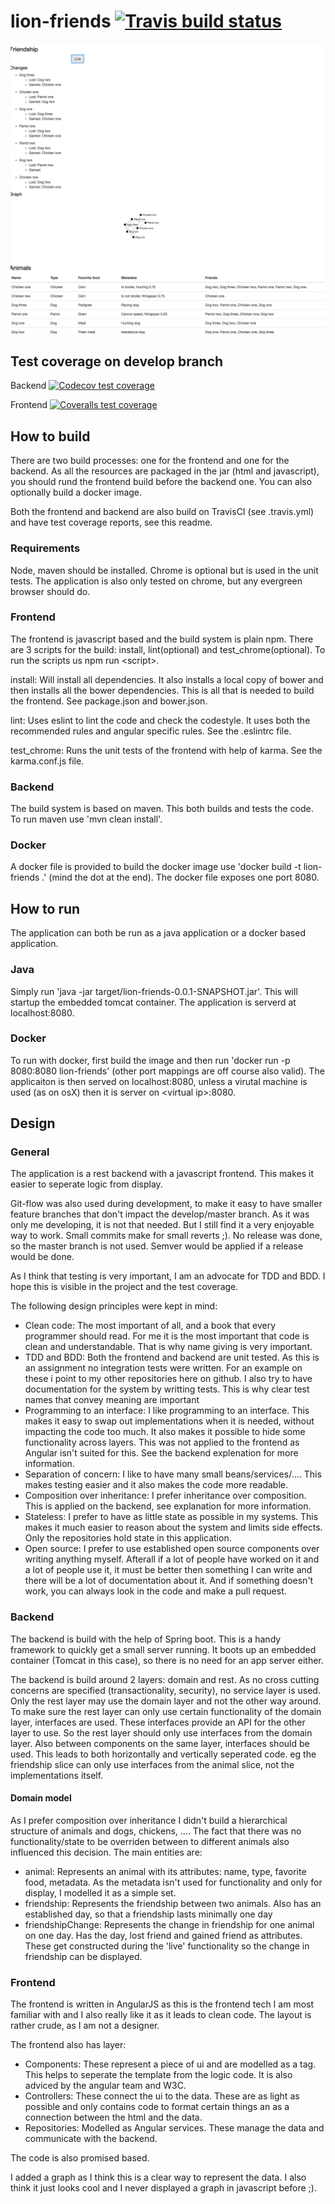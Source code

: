 # lion-friends [![Travis build status](https://img.shields.io/travis/triberraar/lion-friends/develop.svg)](https://travis-ci.org/triberraar/lion-friends)
![screenshot](screenshot.png)

## Test coverage on develop branch
Backend [![Codecov test coverage](https://img.shields.io/codecov/c/github/triberraar/lion-friends/develop.svg)](https://codecov.io/github/triberraar/lion-friends?branch=develop)

Frontend [![Coveralls test coverage](https://img.shields.io/coveralls/triberraar/lion-friends/develop.svg)](https://coveralls.io/github/triberraar/lion-friends?branch=develop)

## How to build
There are two build processes: one for the frontend and one for the backend. As all the resources are packaged in the jar (html and javascript), you should rund the frontend build before the backend one.
You can also optionally build a docker image.

Both the frontend and backend are also build on TravisCI (see .travis.yml) and have test coverage reports, see this readme.

### Requirements
Node, maven should be installed. Chrome is optional but is used in the unit tests. The application is also only tested on chrome, but any evergreen browser should do.

### Frontend
The frontend is javascript based and the build system is plain npm. There are 3 scripts for the build: install, lint(optional) and test_chrome(optional). To run the scripts us npm run &lt;script&gt;.

install: Will install all dependencies. It also installs a local copy of bower and then installs all the bower dependencies. This is all that is needed to build the frontend. See package.json and bower.json.

lint: Uses eslint to lint the code and check the codestyle. It uses both the recommended rules and angular specific rules. See the .eslintrc file.

test_chrome: Runs the unit tests of the frontend with help of karma. See the karma.conf.js file.
### Backend
The build system is based on maven. This both builds and tests the code. To run maven use 'mvn clean install'.

### Docker
A docker file is provided to build the docker image use 'docker build -t lion-friends .' (mind the dot at the end). The docker file exposes one port 8080.

## How to run
The application can both be run as a java application or a docker based application.

### Java
Simply run 'java -jar target/lion-friends-0.0.1-SNAPSHOT.jar'. This will startup the embedded tomcat container. The application is serverd at localhost:8080.

### Docker
To run with docker, first build the image and then run 'docker run -p 8080:8080 lion-friends' (other port mappings are off course also valid). The applicaiton is then served on localhost:8080, unless a virutal machine is used (as on osX) then it is server on &lt;virtual ip&gt;:8080.

## Design
### General
The application is a rest backend with a javascript frontend. This makes it easier to seperate logic from display.

Git-flow was also used during development, to make it easy to have smaller feature branches that don't impact the develop/master branch. As it was only me developing, it is not that needed. But I still find it a very enjoyable way to work. Small commits make for small reverts ;). No release was done, so the master branch is not used. Semver would be applied if a release would be done.

As I think that testing is very important, I am an advocate for TDD and BDD. I hope this is visible in the project and the test coverage.

The following design principles were kept in mind:

* Clean code: The most important of all, and a book that every programmer should read. For me it is the most important that code is clean and understandable. That is why name giving is very important.
* TDD and BDD: Both the frontend and backend are unit tested. As this is an assignment no integration tests were written. For an example on these i point to my other repositories here on github. I also try to have documentation for the system by writting tests. This is why clear test names that convey meaning are important
* Programming to an interface: I like programming to an interface. This makes it easy to swap out implementations when it is needed, without impacting the code too much. It also makes it possible to hide some functionality across layers. This was not applied to the frontend as Angular isn't suited for this. See the backend explenation for more information.
* Separation of concern: I like to have many small beans/services/.... This makes testing easier and it also makes the code more readable.
* Composition over inheritance: I prefer inheritance over composition. This is applied on the backend, see explanation for more information.
* Stateless: I prefer to have as little state as possible in my systems. This makes it much easier to reason about the system and limits side effects. Only the repositories hold state in this application.
* Open source: I prefer to use established open source components over writing anything myself. Afterall if a lot of people have worked on it and a lot of people use it, it must be better then something I can write and there will be a lot of documentation about it. And if something doesn't work, you can always look in the code and make a pull request.

### Backend
The backend is build with the help of Spring boot. This is a handy framework to quickly get a small server running. It boots up an embedded container (Tomcat in this case), so there is no need for an app server either.

The backend is build around 2 layers: domain and rest. As no cross cutting concerns are specified (transactionality, security), no service layer is used.
Only the rest layer may use the domain layer and not the other way around. To make sure the rest layer can only use certain functionality of the domain layer, interfaces are used. These interfaces provide an API for the other layer to use. So the rest layer should only use interfaces from the domain layer. Also between components on the same layer, interfaces should be used. This leads to both horizontally and vertically seperated code. eg the friendship slice can only use interfaces from the animal slice, not the implementations itself.

#### Domain model
As I prefer composition over inheritance I didn't build a hierarchical structure of animals and dogs, chickens, .... The fact that there was no functionality/state to be overriden between to different animals also influenced this decision.
The main entities are:
* animal: Represents an animal with its attributes: name, type, favorite food, metadata. As the metadata isn't used for functionality and only for display, I modelled it as a simple set.
* friendship: Represents the friendship between two animals. Also has an established day, so that a friendship lasts minimally one day
* friendshipChange: Represents the change in friendship for one animal on one day. Has the day, lost friend and gained friend as attributes. These get constructed during the 'live' functionality so the change in friendship can be displayed.

### Frontend
The frontend is written in AngularJS as this is the frontend tech I am most familiar with and I also really like it as it leads to clean code. The layout is rather crude, as I am not a designer.

The frontend also has layer:
* Components: These represent a piece of ui and are modelled as a tag. This helps to seperate the template from the logic code. It is also adviced by the angular team and W3C.
* Controllers: These connect the ui to the data. These are as light as possible and only contains code to format certain things an as a connection between the html and the data.
* Repositories: Modelled as Angular services. These manage the data and communicate with the backend.

The code is also promised based.

I added a graph as I think this is a clear way to represent the data. I also think it just looks cool and I never displayed a graph in javascript before ;).


